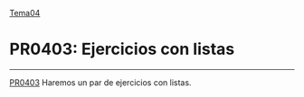 [Tema04](../index.md)

# PR0403: Ejercicios con listas

--- 
[PR0403](https://vgonzalez165.github.io/apuntes_sge/ut04_python/pr0403_listas.html)
Haremos un par de ejercicios con listas.